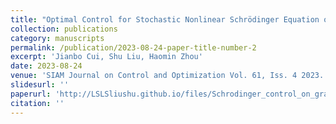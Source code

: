 ```yaml
---
title: "Optimal Control for Stochastic Nonlinear Schrödinger Equation on Graph"
collection: publications
category: manuscripts
permalink: /publication/2023-08-24-paper-title-number-2
excerpt: 'Jianbo Cui, Shu Liu, Haomin Zhou'
date: 2023-08-24
venue: 'SIAM Journal on Control and Optimization Vol. 61, Iss. 4 2023.'
slidesurl: ''
paperurl: 'http://LSLSliushu.github.io/files/Schrodinger_control_on_graph.pdf'
citation: ''
---
```

